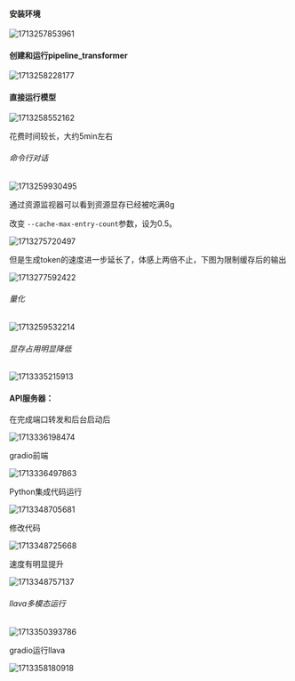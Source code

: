 #### 安装环境

![1713257853961](image/HW5/1713257853961.png)

#### 创建和运行pipeline_transformer

![1713258228177](image/HW5/1713258228177.png)

#### 直接运行模型

![1713258552162](image/HW5/1713258552162.png)

花费时间较长，大约5min左右

###### 命令行对话

![1713259930495](image/HW5/1713259930495.png)

通过资源监视器可以看到资源显存已经被吃满8g

改变 `--cache-max-entry-count`参数，设为0.5。

![1713275720497](image/HW5/1713275720497.png)

但是生成token的速度进一步延长了，体感上两倍不止，下图为限制缓存后的输出

![1713277592422](image/HW5/1713277592422.png)

###### 量化

![1713259532214](image/HW5/1713259532214.png)

###### 显存占用明显降低

![1713335215913](image/HW5/1713335215913.png)

#### API服务器：

在完成端口转发和后台启动后

![1713336198474](image/HW5/1713336198474.png)

gradio前端

![1713336497863](image/HW5/1713336497863.png)

Python集成代码运行

![1713348705681](image/HW5/1713348705681.png)

修改代码

![1713348725668](image/HW5/1713348725668.png)

速度有明显提升

![1713348757137](image/HW5/1713348757137.png)

###### llava多模态运行

![1713350393786](image/HW5/1713350393786.png)

gradio运行llava

![1713358180918](image/HW5/1713358180918.png)
